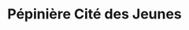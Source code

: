 ---
title: "Pépinière Cité des Jeunes"
url: /saint-lazare/pepiniere-cite-des-jeunes/
shop: Garten-Center
---
